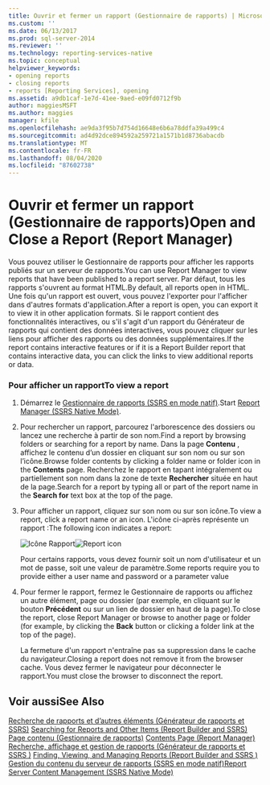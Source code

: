 ```yaml
---
title: Ouvrir et fermer un rapport (Gestionnaire de rapports) | Microsoft Docs
ms.custom: ''
ms.date: 06/13/2017
ms.prod: sql-server-2014
ms.reviewer: ''
ms.technology: reporting-services-native
ms.topic: conceptual
helpviewer_keywords:
- opening reports
- closing reports
- reports [Reporting Services], opening
ms.assetid: a9db1caf-1e7d-41ee-9aed-e09fd0712f9b
author: maggiesMSFT
ms.author: maggies
manager: kfile
ms.openlocfilehash: ae9da3f95b7d754d16648e6b6a78ddfa39a499c4
ms.sourcegitcommit: ad4d92dce894592a259721a1571b1d8736abacdb
ms.translationtype: MT
ms.contentlocale: fr-FR
ms.lasthandoff: 08/04/2020
ms.locfileid: "87602738"
---
```

# <a name="open-and-close-a-report-report-manager"></a><span data-ttu-id="1da6e-102">Ouvrir et fermer un rapport (Gestionnaire de rapports)</span><span class="sxs-lookup"><span data-stu-id="1da6e-102">Open and Close a Report (Report Manager)</span></span>
  <span data-ttu-id="1da6e-103">Vous pouvez utiliser le Gestionnaire de rapports pour afficher les rapports publiés sur un serveur de rapports.</span><span class="sxs-lookup"><span data-stu-id="1da6e-103">You can use Report Manager to view reports that have been published to a report server.</span></span> <span data-ttu-id="1da6e-104">Par défaut, tous les rapports s'ouvrent au format HTML.</span><span class="sxs-lookup"><span data-stu-id="1da6e-104">By default, all reports open in HTML.</span></span> <span data-ttu-id="1da6e-105">Une fois qu'un rapport est ouvert, vous pouvez l'exporter pour l'afficher dans d'autres formats d'application.</span><span class="sxs-lookup"><span data-stu-id="1da6e-105">After a report is open, you can export it to view it in other application formats.</span></span> <span data-ttu-id="1da6e-106">Si le rapport contient des fonctionnalités interactives, ou s'il s'agit d'un rapport du Générateur de rapports qui contient des données interactives, vous pouvez cliquer sur les liens pour afficher des rapports ou des données supplémentaires.</span><span class="sxs-lookup"><span data-stu-id="1da6e-106">If the report contains interactive features or if it is a Report Builder report that contains interactive data, you can click the links to view additional reports or data.</span></span>  
  
### <a name="to-view-a-report"></a><span data-ttu-id="1da6e-107">Pour afficher un rapport</span><span class="sxs-lookup"><span data-stu-id="1da6e-107">To view a report</span></span>  
  
1.  <span data-ttu-id="1da6e-108">Démarrez le [Gestionnaire de rapports &#40;SSRS en mode natif&#41;](../report-manager-ssrs-native-mode.md).</span><span class="sxs-lookup"><span data-stu-id="1da6e-108">Start [Report Manager  &#40;SSRS Native Mode&#41;](../report-manager-ssrs-native-mode.md).</span></span>  
  
2.  <span data-ttu-id="1da6e-109">Pour rechercher un rapport, parcourez l'arborescence des dossiers ou lancez une recherche à partir de son nom.</span><span class="sxs-lookup"><span data-stu-id="1da6e-109">Find a report by browsing folders or searching for a report by name.</span></span> <span data-ttu-id="1da6e-110">Dans la page **Contenu** , affichez le contenu d’un dossier en cliquant sur son nom ou sur son l’icône.</span><span class="sxs-lookup"><span data-stu-id="1da6e-110">Browse folder contents by clicking a folder name or folder icon in the **Contents** page.</span></span> <span data-ttu-id="1da6e-111">Recherchez le rapport en tapant intégralement ou partiellement son nom dans la zone de texte **Rechercher** située en haut de la page.</span><span class="sxs-lookup"><span data-stu-id="1da6e-111">Search for a report by typing all or part of the report name in the **Search for** text box at the top of the page.</span></span>  
  
3.  <span data-ttu-id="1da6e-112">Pour afficher un rapport, cliquez sur son nom ou sur son icône.</span><span class="sxs-lookup"><span data-stu-id="1da6e-112">To view a report, click a report name or an icon.</span></span> <span data-ttu-id="1da6e-113">L'icône ci-après représente un rapport :</span><span class="sxs-lookup"><span data-stu-id="1da6e-113">The following icon indicates a report:</span></span>  
  
     <span data-ttu-id="1da6e-114">![Icône Rapport](../media/hlp-16doc.gif "Icône Rapport")</span><span class="sxs-lookup"><span data-stu-id="1da6e-114">![Report icon](../media/hlp-16doc.gif "Report icon")</span></span>  
  
     <span data-ttu-id="1da6e-115">Pour certains rapports, vous devez fournir soit un nom d'utilisateur et un mot de passe, soit une valeur de paramètre.</span><span class="sxs-lookup"><span data-stu-id="1da6e-115">Some reports require you to provide either a user name and password or a parameter value</span></span>  
  
4.  <span data-ttu-id="1da6e-116">Pour fermer le rapport, fermez le Gestionnaire de rapports ou affichez un autre élément, page ou dossier (par exemple, en cliquant sur le bouton **Précédent** ou sur un lien de dossier en haut de la page).</span><span class="sxs-lookup"><span data-stu-id="1da6e-116">To close the report, close Report Manager or browse to another page or folder (for example, by clicking the **Back** button or clicking a folder link at the top of the page).</span></span>  
  
     <span data-ttu-id="1da6e-117">La fermeture d'un rapport n'entraîne pas sa suppression dans le cache du navigateur.</span><span class="sxs-lookup"><span data-stu-id="1da6e-117">Closing a report does not remove it from the browser cache.</span></span> <span data-ttu-id="1da6e-118">Vous devez fermer le navigateur pour déconnecter le rapport.</span><span class="sxs-lookup"><span data-stu-id="1da6e-118">You must close the browser to disconnect the report.</span></span>  
  
## <a name="see-also"></a><span data-ttu-id="1da6e-119">Voir aussi</span><span class="sxs-lookup"><span data-stu-id="1da6e-119">See Also</span></span>  
 <span data-ttu-id="1da6e-120">[Recherche de rapports et d’autres éléments &#40;Générateur de rapports et SSRS&#41;](../report-builder/searching-for-reports-and-other-items-report-builder-and-ssrs.md) </span><span class="sxs-lookup"><span data-stu-id="1da6e-120">[Searching for Reports and Other Items &#40;Report Builder  and SSRS&#41;](../report-builder/searching-for-reports-and-other-items-report-builder-and-ssrs.md) </span></span>  
 <span data-ttu-id="1da6e-121">[Page contenu &#40;Gestionnaire de rapports&#41;](../contents-page-report-manager.md) </span><span class="sxs-lookup"><span data-stu-id="1da6e-121">[Contents Page &#40;Report Manager&#41;](../contents-page-report-manager.md) </span></span>  
 <span data-ttu-id="1da6e-122">[Recherche, affichage et gestion de rapports &#40;Générateur de rapports et SSRS &#41;](../report-builder/finding-viewing-and-managing-reports-report-builder-and-ssrs.md) </span><span class="sxs-lookup"><span data-stu-id="1da6e-122">[Finding, Viewing, and Managing Reports &#40;Report Builder and SSRS &#41;](../report-builder/finding-viewing-and-managing-reports-report-builder-and-ssrs.md) </span></span>  
 [<span data-ttu-id="1da6e-123">Gestion du contenu du serveur de rapports &#40;SSRS en mode natif&#41;</span><span class="sxs-lookup"><span data-stu-id="1da6e-123">Report Server Content Management &#40;SSRS Native Mode&#41;</span></span>](../report-server/report-server-content-management-ssrs-native-mode.md)  
  
  
